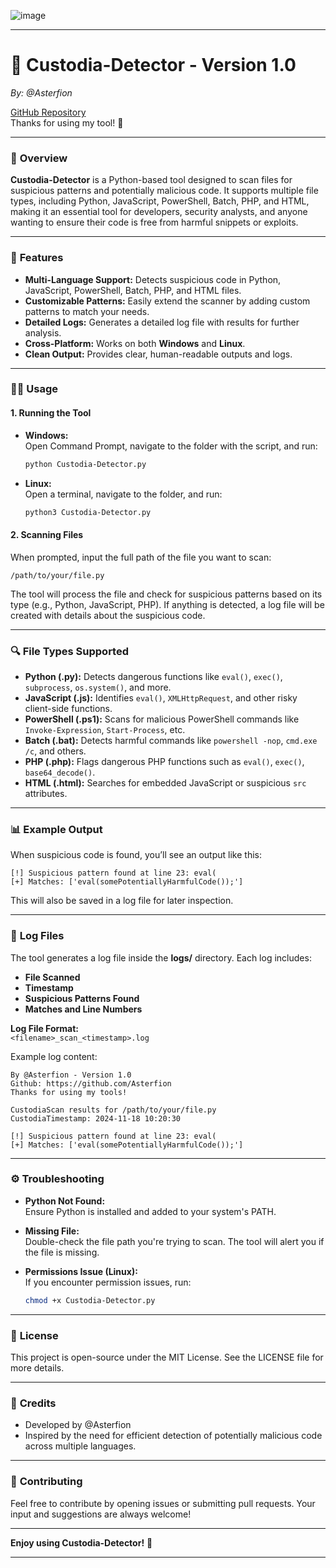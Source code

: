 ![image](https://github.com/user-attachments/assets/cad31f0f-bf19-4bbd-b039-04e02ff9e5ee)


---


# 🌟 **Custodia-Detector - Version 1.0**  
*By: @Asterfion*  

[GitHub Repository](https://github.com/Asterfion)  
Thanks for using my tool! 🙌

---

### 📌 **Overview**  
**Custodia-Detector** is a Python-based tool designed to scan files for suspicious patterns and potentially malicious code. It supports multiple file types, including Python, JavaScript, PowerShell, Batch, PHP, and HTML, making it an essential tool for developers, security analysts, and anyone wanting to ensure their code is free from harmful snippets or exploits.

---

### 🚀 **Features**  
- **Multi-Language Support:** Detects suspicious code in Python, JavaScript, PowerShell, Batch, PHP, and HTML files.
- **Customizable Patterns:** Easily extend the scanner by adding custom patterns to match your needs.
- **Detailed Logs:** Generates a detailed log file with results for further analysis.
- **Cross-Platform:** Works on both **Windows** and **Linux**.
- **Clean Output:** Provides clear, human-readable outputs and logs.

---

### 🧑‍💻 **Usage**

#### 1. **Running the Tool**
- **Windows:**  
  Open Command Prompt, navigate to the folder with the script, and run:
  ```bash
  python Custodia-Detector.py
  ```

- **Linux:**  
  Open a terminal, navigate to the folder, and run:
  ```bash
  python3 Custodia-Detector.py
  ```

#### 2. **Scanning Files**  
When prompted, input the full path of the file you want to scan:
```plaintext
/path/to/your/file.py
```

The tool will process the file and check for suspicious patterns based on its type (e.g., Python, JavaScript, PHP). If anything is detected, a log file will be created with details about the suspicious code.

---

### 🔍 **File Types Supported**

- **Python (.py):** Detects dangerous functions like `eval()`, `exec()`, `subprocess`, `os.system()`, and more.
- **JavaScript (.js):** Identifies `eval()`, `XMLHttpRequest`, and other risky client-side functions.
- **PowerShell (.ps1):** Scans for malicious PowerShell commands like `Invoke-Expression`, `Start-Process`, etc.
- **Batch (.bat):** Detects harmful commands like `powershell -nop`, `cmd.exe /c`, and others.
- **PHP (.php):** Flags dangerous PHP functions such as `eval()`, `exec()`, `base64_decode()`.
- **HTML (.html):** Searches for embedded JavaScript or suspicious `src` attributes.

---

### 📊 **Example Output**

When suspicious code is found, you’ll see an output like this:

```plaintext
[!] Suspicious pattern found at line 23: eval(
[+] Matches: ['eval(somePotentiallyHarmfulCode());']
```

This will also be saved in a log file for later inspection.

---

### 📝 **Log Files**

The tool generates a log file inside the **logs/** directory. Each log includes:
- **File Scanned**  
- **Timestamp**  
- **Suspicious Patterns Found**  
- **Matches and Line Numbers**

**Log File Format:**  
`<filename>_scan_<timestamp>.log`

Example log content:

```plaintext
By @Asterfion - Version 1.0  
Github: https://github.com/Asterfion  
Thanks for using my tools!

CustodiaScan results for /path/to/your/file.py  
CustodiaTimestamp: 2024-11-18 10:20:30

[!] Suspicious pattern found at line 23: eval(
[+] Matches: ['eval(somePotentiallyHarmfulCode());']
```

---

### ⚙️ **Troubleshooting**

- **Python Not Found:**  
  Ensure Python is installed and added to your system's PATH.
  
- **Missing File:**  
  Double-check the file path you're trying to scan. The tool will alert you if the file is missing.

- **Permissions Issue (Linux):**  
  If you encounter permission issues, run:
  ```bash
  chmod +x Custodia-Detector.py
  ```

---

### 📑 **License**  
This project is open-source under the MIT License. See the LICENSE file for more details.

---

### 🙏 **Credits**  
- Developed by @Asterfion  
- Inspired by the need for efficient detection of potentially malicious code across multiple languages.

---

### 💬 **Contributing**  
Feel free to contribute by opening issues or submitting pull requests. Your input and suggestions are always welcome!  

---

**Enjoy using Custodia-Detector!** 🎉

---
